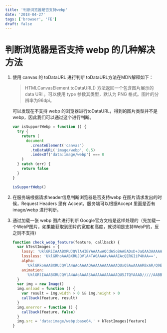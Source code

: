 ```yaml
---
title: '判断浏览器是否支持webp'
date: '2018-04-27'
tags: ['browser', 'FE']
draft: false
---
```


# 判断浏览器是否支持 webp 的几种解决方法

1. 使用 canvas 的 toDataURL 进行判断
   toDataURL方法在MDN解释如下：

   > HTMLCanvasElement.toDataURL() 方法返回一个包含图片展示的 data URI 。可以使用 type 参数其类型，默认为 PNG 格式。图片的分辨率为96dpi。

   可以发现在不支持 webp 的浏览器进行toDataURL，得到的图片类型并不是 webp，因此我们可以通过这个进行判断。

   ```javascript
   var isSupportWebp = function () {
     try {
       return (
         document
           .createElement('canvas')
           .toDataURL('image/webp', 0.5)
           .indexOf('data:image/webp') === 0
       )
     } catch (err) {
       return false
     }
   }

   isSupportWebp()
   ```

2. 在服务端根据请求header信息判断浏览器是否支持webp
   在图片请求发出的时候，Request Headers 里有 Accept，服务端可以根据Accept 里面是否有 image/webp 进行判断。

3. 通过加载一张 webp 图片进行判断
   Google官方文档是这样处理的（先加载一个WebP图片，如果能获取到图片的宽度和高度，就说明是支持WebP的，反之则不支持）

   ```javascript
   function check_webp_feature(feature, callback) {
     var kTestImages = {
       lossy: 'UklGRiIAAABXRUJQVlA4IBYAAAAwAQCdASoBAAEADsD+JaQAA3AAAAAA',
       lossless: 'UklGRhoAAABXRUJQVlA4TA0AAAAvAAAAEAcQERGIiP4HAA==',
       alpha:
         'UklGRkoAAABXRUJQVlA4WAoAAAAQAAAAAAAAAAAAQUxQSAwAAAARBxAR/Q9ERP8DAABWUDggGAAAABQBAJ0BKgEAAQAAAP4AAA3AAP7mtQAAAA==',
       animation:
         'UklGRlIAAABXRUJQVlA4WAoAAAASAAAAAAAAAAAAQU5JTQYAAAD/////AABBTk1GJgAAAAAAAAAAAAAAAAAAAGQAAABWUDhMDQAAAC8AAAAQBxAREYiI/gcA',
     }
     var img = new Image()
     img.onload = function () {
       var result = img.width > 0 && img.height > 0
       callback(feature, result)
     }
     img.onerror = function () {
       callback(feature, false)
     }
     img.src = 'data:image/webp;base64,' + kTestImages[feature]
   }
   ```
